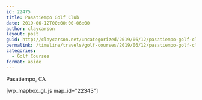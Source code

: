 ```yaml
---
id: 22475
title: Pasatiempo Golf Club
date: 2019-06-12T00:00:00-06:00
author: claycarson
layout: post
guid: http://claycarson.net/uncategorized/2019/06/12/pasatiempo-golf-club-2/
permalink: /timeline/travels/golf-courses/2019/06/12/pasatiempo-golf-club-2/
categories:
  - Golf Courses
format: aside
---
```

<div class="media-details">Pasatiempo, CA</div>

[wp_mapbox_gl_js map_id="22343"]